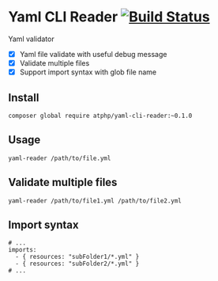 Yaml CLI Reader [![Build Status](https://travis-ci.org/atphp/yaml-cli-reader.svg)](https://travis-ci.org/atphp/yaml-cli-reader)
====

Yaml validator

- [x] Yaml file validate with useful debug message
- [x] Validate multiple files
- [x] Support import syntax with glob file name

## Install

```
composer global require atphp/yaml-cli-reader:~0.1.0
```

## Usage

```
yaml-reader /path/to/file.yml
```

## Validate multiple files

```
yaml-reader /path/to/file1.yml /path/to/file2.yml
```

## Import syntax

```
# ...
imports:
  - { resources: "subFolder1/*.yml" }
  - { resources: "subFolder2/*.yml" }
# ...
```

